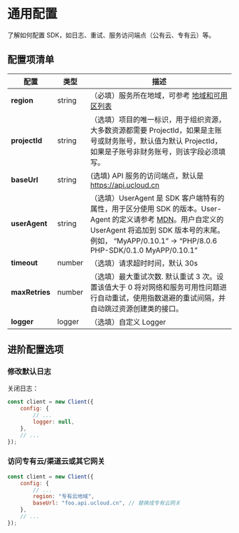 # 通用配置

了解如何配置 SDK，如日志、重试、服务访问端点（公有云、专有云）等。

## 配置项清单

| 配置            | 类型 | 描述                                                         |
| --------------- | ---- | ------------------------------------------------------------ |
| **region**      | string  | （必填）服务所在地域，可参考 [地域和可用区列表](https://docs.ucloud.cn/api/summary/regionlist) |
| **projectId**  | string  | （选填）项目的唯一标识，用于组织资源，大多数资源都需要 ProjectId，如果是主账号或财务账号，默认值为默认 ProjectId，如果是子账号非财务账号，则该字段必须填写。 |
| **baseUrl**    | string  |  (选填) API 服务的访问端点，默认是 https://api.ucloud.cn                            |
| **userAgent**  | string  | （选填）UserAgent 是 SDK 客户端特有的属性，用于区分使用 SDK 的版本。User-Agent 的定义请参考 [MDN](https://developer.mozilla.org/en-US/docs/Web/HTTP/Headers/User-Agent)。用户自定义的 UserAgent 将追加到 SDK 版本号的末尾。例如， “MyAPP/0.10.1” -> “PHP/8.0.6 PHP-SDK/0.1.0 MyAPP/0.10.1” |
| **timeout**     | number  | （选填）请求超时时间，默认 30s                               |
| **maxRetries** | number  | （选填）最大重试次数. 默认重试 3 次。设置该值大于 0 将对网络和服务可用性问题进行自动重试，使用指数退避的重试间隔，并自动跳过资源创建类的接口。 |
| **logger**   | logger  | （选填）自定义 Logger |

## 进阶配置选项

### 修改默认日志

关闭日志：

```javascript
const client = new Client({
    config: {
        // ...
        logger: null,
    },
    // ...
});
```

### 访问专有云/渠道云或其它网关

```javascript
const client = new Client({
    config: {
        // ...
        region: "专有云地域",
        baseUrl: "foo.api.ucloud.cn", // 替换成专有云网关
    },
    // ...
});
```
